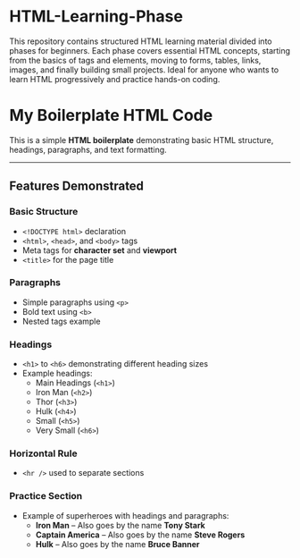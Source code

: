# HTML-Learning-Phase
This repository contains structured HTML learning material divided into phases for beginners. Each phase covers essential HTML concepts, starting from the basics of tags and elements, moving to forms, tables, links, images, and finally building small projects. Ideal for anyone who wants to learn HTML progressively and practice hands-on coding.

# My Boilerplate HTML Code

This is a simple **HTML boilerplate** demonstrating basic HTML structure, headings, paragraphs, and text formatting.

---

## Features Demonstrated

### Basic Structure
- `<!DOCTYPE html>` declaration  
- `<html>`, `<head>`, and `<body>` tags  
- Meta tags for **character set** and **viewport**  
- `<title>` for the page title  

### Paragraphs
- Simple paragraphs using `<p>`  
- Bold text using `<b>`  
- Nested tags example

### Headings
- `<h1>` to `<h6>` demonstrating different heading sizes  
- Example headings:
  - Main Headings (`<h1>`)  
  - Iron Man (`<h2>`)  
  - Thor (`<h3>`)  
  - Hulk (`<h4>`)  
  - Small (`<h5>`)  
  - Very Small (`<h6>`)  

### Horizontal Rule
- `<hr />` used to separate sections

### Practice Section
- Example of superheroes with headings and paragraphs:  
  - **Iron Man** – Also goes by the name **Tony Stark**  
  - **Captain America** – Also goes by the name **Steve Rogers**  
  - **Hulk** – Also goes by the name **Bruce Banner**

